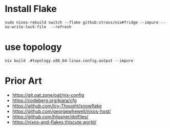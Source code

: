 # Install Flake
`sudo nixos-rebuild switch --flake github:strass/nix#fridge --impure --no-write-lock-file  --refresh`

# use topology
`nix build .#topology.x86_64-linux.config.output --impure`

# Prior Art
- https://git.oat.zone/oat/nix-config
- https://codeberg.org/kiara/cfg
- https://github.com/Icy-Thought/snowflake
- https://github.com/georgewhewell/nixos-host/
- https://github.com/hlissner/dotfiles/
- https://nixos-and-flakes.thiscute.world/